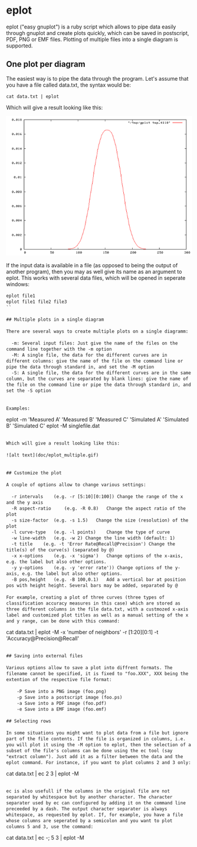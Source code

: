 # eplot

eplot ("easy gnuplot") is a ruby script which allows to pipe data easily through gnuplot and create plots quickly, which can be saved in postscript, PDF, PNG or EMF files. Plotting of multiple files into a single diagram is supported. 

## One plot per diagram

The easiest way is to pipe the data through the program. Let's assume that you have a file called data.txt, the syntax would be:

```
cat data.txt | eplot
```

Which will give a result looking like this: 

![alt text](doc/eplot_single.gif)

If the input data is available in a file (as opposed to being the output of another program), then you may as well give its name as an argument to eplot. This works with several data files, which will be opened in seperate windows:

```
eplot file1
eplot file1 file2 file3
``

## Multiple plots in a single diagram

There are several ways to create multiple plots on a single diagramm:

  -m: Several input files: Just give the name of the files on the command line together with the -m option
  -M: A single file, the data for the different curves are in different columns: give the name of the file on the command line or pipe the data through standard in, and set the -M option
  -S: A single file, the data for the different curves are in the same column, but the curves are separated by blank lines: give the name of the file on the command line or pipe the data through standard in, and set the -S option


Examples:

```
eplot -m 'Measured A' 'Measured B' 'Measured C' 'Simulated A' 'Simulated B' 'Simulated C'
eplot -M singlefile.dat
```

Which will give a result looking like this:

![alt text](doc/eplot_multiple.gif)


## Customize the plot

A couple of options allow to change various settings:

  -r intervals    (e.g. -r [5:10][0:100]) Change the range of the x and the y axis
  -R aspect-ratio     (e.g. -R 0.8)   Change the aspect ratio of the plot
  -s size-factor  (e.g. -s 1.5)   Change the size (resolution) of the plot
  -l curve-type   (e.g. -l points)    Change the type of curve
  -w line-width   (e.g. -w 2) Change the line width (default: 1)
  -t title    (e.g. -t 'Error Rate@Recall@Precision') Change the title(s) of the curve(s) (separated by @)
  -x x-options    (e.g. -x 'sigma')   Change options of the x-axis, e.g. the label but also other options.
  -y y-options    (e.g. -y 'error rate')) Change options of the y-axis, e.g. the label but also other options.
  -B pos,height   (e.g. -B 100,0.1)   Add a vertical bar at position pos with height height. Several bars may be added, separated by @

For example, creating a plot of three curves (three types of classification accuracy measures in this case) which are stored as three different columns in the file data.txt, with a custmozed x-axis label and customized plot titles as well as a manual setting of the x and y range, can be done with this command:

```
cat data.txt | eplot -M -x 'number of neighbors' -r [1:20][0:1] -t 'Accuracy@Precision@Recall'
```

## Saving into external files

Various options allow to save a plot into diffrent formats. The filename cannot be specified, it is fixed to "foo.XXX", XXX being the extention of the respective file format:

    -P Save into a PNG image (foo.png)
    -p Save into a postscript image (foo.ps)
    -a Save into a PDF image (foo.pdf)
    -e Save into a EMF image (foo.emf)

## Selecting rows

In some situations you might want to plot data from a file but ignore part of the file contents. If the file is organized in columns, i.e. you will plot it using the -M option to eplot, then the selection of a subset of the file's columns can be done using the ec tool (say "extract column"). Just add it as a filter between the data and the eplot command. For instance, if you want to plot columns 2 and 3 only:

```
cat data.txt | ec 2 3 | eplot -M
```

ec is also usefull if the columns in the original file are not separated by whitespace but by another character. The character separater used by ec can configured by adding it on the command line preceeded by a dash. The output character separater is always whitespace, as requested by eplot. If, for example, you have a file whose columns are seperated by a semicolon and you want to plot columns 5 and 3, use the command:

```
cat data.txt | ec -; 5 3 | eplot -M
```